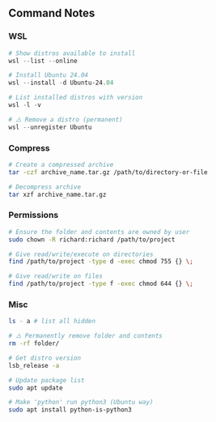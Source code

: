 ## Command Notes

### WSL

```powershell
# Show distros available to install
wsl --list --online
```
```powershell
# Install Ubuntu 24.04
wsl --install -d Ubuntu-24.04
```
```powershell
# List installed distros with version
wsl -l -v
```
```powershell
# ⚠️ Remove a distro (permanent)
wsl --unregister Ubuntu
```

### Compress
```bash
# Create a compressed archive
tar -czf archive_name.tar.gz /path/to/directory-or-file
```
```bash
# Decompress archive
tar xzf archive_name.tar.gz
```


### Permissions
```bash
# Ensure the folder and contents are owned by user
sudo chown -R richard:richard /path/to/project 
```
```bash
# Give read/write/execute on directories
find /path/to/project -type d -exec chmod 755 {} \; 
```
```bash
# Give read/write on files
find /path/to/project -type f -exec chmod 644 {} \; 
```

### Misc 
```bash
ls - a # list all hidden
```
```bash
# ⚠️ Permanently remove folder and contents
rm -rf folder/
```
```bash
# Get distro version
lsb_release -a
```

```bash
# Update package list
sudo apt update

# Make 'python' run python3 (Ubuntu way)
sudo apt install python-is-python3
```







